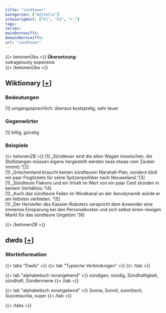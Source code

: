 ```yaml
---
title: "sündteuer"
kategorien: ["Adjektiv"]
schwierigkeit: ["k1", "h2", "r_"]
tags:
series:
mainDornseiffs:
domainDornseiffs:
url: "sündteuer"
---
```


{{< betonenÜbs >}}
**Übersetzung:**  
outrageously expensive  
{{< /betonenÜbs >}}

## Wiktionary [[+](https://de.wiktionary.org/wiki/sündteuer)]

### Bedeutungen
[1] umgangssprachlich: überaus kostspielig, sehr teuer  

### Gegenwörter
[1] billig, günstig  

### Beispiele
{{< betonenZB >}}
[1] „Sündteuer sind die alten Wagen inzwischen, die Stoßstangen müssen eigens hergestellt werden (was etwas vom Zauber nimmt).“[2]  
[1] „Griechenland braucht keinen sündteuren Marshall-Plan, sondern bloß ein paar Flugtickets für seine Spitzenpolitiker nach Neuseeland.“[3]  
[1] „Sündteure Flakons und ein Inhalt im Wert von ein paar Cent stünden in keinem Verhältnis.“[4]  
[1] „Auch das sündteure Feilen im Windkanal an der Aerodynamik würde er am liebsten verbieten. “[5]  
[1] „Der Hersteller des Kassier-Roboters verspricht dem Anwender eine immense Einsparung bei den Personalkosten und sich selbst einen riesigen Markt für das sündteure Ungetüm.“[6]  

{{< /betonenZB >}}


## dwds [[+](https://www.dwds.de/wb/sündteuer)]

### Wortinformation
{{< tabs "Dwds" >}}
{{< tab "Typische Verbindungen" >}}
{{< /tab >}}

{{< tab "alphabetisch vorangehend" >}}
sündigen, sündig, Sündhaftigkeit, sündhaft, Sündermiene
{{< /tab >}}

{{< tab "alphabetisch vorangehend" >}}
Sunna, Sunnit, sunnitisch, Suovetaurilia, super
{{< /tab >}}

{{< /tabs >}}

